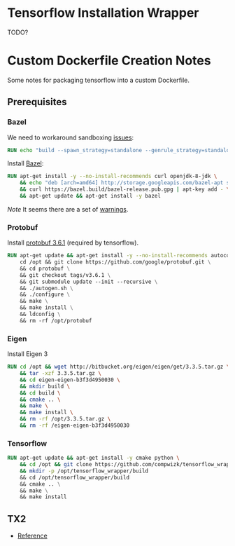 # Tensorflow Installation Wrapper

TODO?

# Custom Dockerfile Creation Notes
Some notes for packaging tensorflow into a custom Dockerfile.

## Prerequisites

### Bazel
We need to workaround sandboxing [issues](https://github.com/bazelbuild/bazel/issues/418):
```Dockerfile
RUN echo "build --spawn_strategy=standalone --genrule_strategy=standalone" >>/etc/bazel.bazelrc
```

Install [Bazel](https://docs.bazel.build/versions/master/install-ubuntu.html):
```Dockerfile
RUN apt-get install -y --no-install-recommends curl openjdk-8-jdk \
	&& echo "deb [arch=amd64] http://storage.googleapis.com/bazel-apt stable jdk1.8" | sudo tee /etc/apt/sources.list.d/bazel.list \
	&& curl https://bazel.build/bazel-release.pub.gpg | apt-key add - \
	&& apt-get update && apt-get install -y bazel
```
*Note* It seems there are a set of [warnings](https://github.com/bazelbuild/bazel/issues/5599).

### Protobuf
Install [protobuf 3.6.1](https://github.com/protocolbuffers/protobuf/blob/master/src/README.md) (required by tensorflow).
```Dockerfile
RUN apt-get update && apt-get install -y --no-install-recommends autoconf automake libtool curl make g++ unzip
	cd /opt && git clone https://github.com/google/protobuf.git \
	&& cd protobuf \
	&& git checkout tags/v3.6.1 \
	&& git submodule update --init --recursive \
	&& ./autogen.sh \
	&& ./configure \
	&& make \
	&& make install \
	&& ldconfig \
	&& rm -rf /opt/protobuf
```

### Eigen
Install Eigen 3
```Dockerfile
RUN cd /opt && wget http://bitbucket.org/eigen/eigen/get/3.3.5.tar.gz \
	&& tar -xzf 3.3.5.tar.gz \
	&& cd eigen-eigen-b3f3d4950030 \
	&& mkdir build \
	&& cd build \
	&& cmake .. \
	&& make \
	&& make install \
	&& rm -rf /opt/3.3.5.tar.gz \
	&& rm -rf /eigen-eigen-b3f3d4950030
```

### Tensorflow
```Dockerfile
RUN apt-get update && apt-get install -y cmake python \
	&& cd /opt && git clone https://github.com/compwizk/tensorflow_wrapper && \
	&& mkdir -p /opt/tensorflow_wrapper/build
	&& cd /opt/tensorflow_wrapper/build
	&& cmake .. \
	&& make \
	&& make install
```

## TX2
- [Reference](https://github.com/JasonAtNvidia/JetsonTFBuild)
